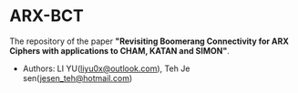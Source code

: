 # ARX-BCT

The repository of the paper **"Revisiting Boomerang Connectivity for ARX Ciphers with applications to CHAM, KATAN and SIMON"**.

* Authors: LI YU([liyu0x@outlook.com]()), Teh Je sen([jesen_teh@hotmail.com]())







